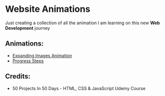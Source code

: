 # Website Animations

Just creating a collection of all the animation I am learning on this new **Web Development** journey

## Animations:

- [Expanding Images Animation](https://github.com/preetparmar/Website-Animations/tree/main/Expanding%20Images)
- [Progress Steps](https://github.com/preetparmar/Website-Animations/tree/main/Progress%20Steps)

## Credits:

- 50 Projects In 50 Days - HTML, CSS & JavaScript Udemy Course
